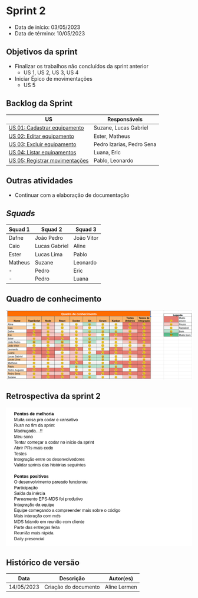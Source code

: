 # Sprint 2

- Data de início: 03/05/2023
- Data de término: 10/05/2023

## Objetivos da sprint
* Finalizar os trabalhos não concluídos da sprint anterior
    * US 1, US 2, US 3, US 4
* Iniciar Épico de movimentações
    * US 5

## Backlog da Sprint
|**US**|**Responsáveis**|
|--------|-------------|
| [US 01: Cadastrar equipamento](https://github.com/fga-eps-mds/2023-1-Alectrion-DOC/issues/31)    |Suzane, Lucas Gabriel|
| [US 02: Editar equipamento](https://github.com/fga-eps-mds/2023-1-Alectrion-DOC/issues/36)       |Ester, Matheus|
| [US 03: Excluir equipamento](https://github.com/fga-eps-mds/2023-1-Alectrion-DOC/issues/37)      |Pedro Izarias, Pedro Sena|
| [US 04: Listar equipamentos](https://github.com/fga-eps-mds/2023-1-Alectrion-DOC/issues/64)      |Luana, Eric|
| [US 05: Registrar movimentações](https://github.com/fga-eps-mds/2023-1-alectrion-doc/issues/50)  |Pablo, Leonardo|

## Outras atividades
* Continuar com a elaboração de documentação


## *Squads*
|**Squad 1**|**Squad 2**     |**Squad 3**|
|-----------|----------------|-----------|
| Dafne     |  João Pedro    | João Vitor
| Caio      | Lucas Gabriel  | Aline
| Ester     | Lucas Lima     | Pablo
| Matheus   | Suzane         | Leonardo
|    -      | Pedro          | Eric
|    -      | Pedro          | Luana



## Quadro de conhecimento
<img src="../../assets/quadro-conhecimento/quadro-sprint2.png">

## Retrospectiva da sprint 2
<img src="../../assets/retrospectivas/retro-sprint2.png">


## Histórico de versão

|**Data**|**Descrição**|**Autor(es)**|
|--------|-------------|--------------|
| 14/05/2023 | Criação do documento | Aline Lermen |